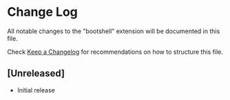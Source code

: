 # Change Log

All notable changes to the "bootshell" extension will be documented in this file.

Check [Keep a Changelog](http://keepachangelog.com/) for recommendations on how to structure this file.

## [Unreleased]

- Initial release
